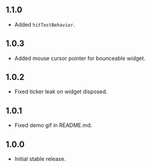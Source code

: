 ## 1.1.0

- Added `hitTestBehavior`.

## 1.0.3

- Added mouse cursor pointer for bounceable widget.

## 1.0.2

- Fixed ticker leak on widget disposed.

## 1.0.1

- Fixed demo gif in README.md.

## 1.0.0

- Initial stable release.

